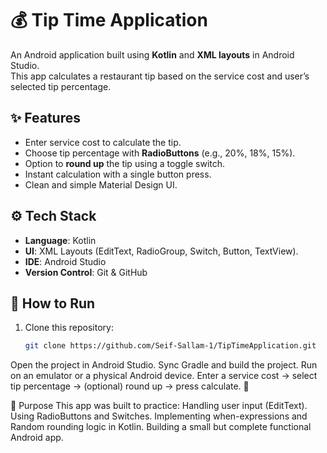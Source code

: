 # 💰 Tip Time Application  

An Android application built using **Kotlin** and **XML layouts** in Android Studio.  
This app calculates a restaurant tip based on the service cost and user’s selected tip percentage.  

## ✨ Features  
- Enter service cost to calculate the tip.  
- Choose tip percentage with **RadioButtons** (e.g., 20%, 18%, 15%).  
- Option to **round up** the tip using a toggle switch.  
- Instant calculation with a single button press.  
- Clean and simple Material Design UI.  

## ⚙️ Tech Stack  
- **Language**: Kotlin  
- **UI**: XML Layouts (EditText, RadioGroup, Switch, Button, TextView).  
- **IDE**: Android Studio  
- **Version Control**: Git & GitHub  

## 📖 How to Run  
1. Clone this repository:  
   ```bash
   git clone https://github.com/Seif-Sallam-1/TipTimeApplication.git
Open the project in Android Studio.
Sync Gradle and build the project.
Run on an emulator or a physical Android device.
Enter a service cost → select tip percentage → (optional) round up → press calculate. 🎉

📌 Purpose
This app was built to practice:
Handling user input (EditText).
Using RadioButtons and Switches.
Implementing when-expressions and Random rounding logic in Kotlin.
Building a small but complete functional Android app.
